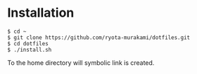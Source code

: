# Installation

```
$ cd ~
$ git clone https://github.com/ryota-murakami/dotfiles.git
$ cd dotfiles
$ ./install.sh
```

To the home directory will symbolic link is created.
